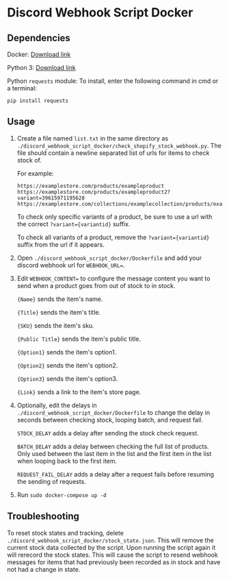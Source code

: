 # Discord Webhook Script Docker

## Dependencies

Docker: [Download link](https://www.docker.com/)

Python 3: [Download link](https://www.python.org/downloads/)

Python `requests` module: To install, enter the following command in cmd or a terminal:

```
pip install requests
```

## Usage

1. Create a file named `list.txt` in the same directory as `./discord_webhook_script_docker/check_shopify_stock_webhook.py`. The file should contain a newline separated list of urls for items to check stock of. 

    For example: 
    ```
    https://examplestore.com/products/exampleproduct
    https://examplestore.com/products/exampleproduct2?variant=39615971195628
    https://examplestore.com/collections/examplecollection/products/exampleproduct3
    ```

    To check only specific variants of a product, be sure to use a url with the correct `?variant={variantid}` suffix. 
    
    To check all variants of a product, remove the `?variant={variantid}` suffix from the url if it appears.

2. Open `./discord_webhook_script_docker/Dockerfile` and add your discord webhook url for `WEBHOOK_URL=`.

3. Edit `WEBHOOK_CONTENT=` to configure the message content you want to send when a product goes from out of stock to in stock.

    `{Name}` sends the item's name.

    `{Title}` sends the item's title.

    `{SKU}` sends the item's sku.

    `{Public Title}` sends the item's public title.

    `{Option1}` sends the item's option1.

    `{Option2}` sends the item's option2.

    `{Option3}` sends the item's option3.

    `{Link}` sends a link to the item's store page.

4. Optionally, edit the delays in `./discord_webhook_script_docker/Dockerfile` to change the delay in seconds between checking stock, looping batch, and request fail.

    `STOCK_DELAY` adds a delay after sending the stock check request.

    `BATCH_DELAY` adds a delay between checking the full list of products. Only used between the last item in the list and the first item in the list when looping back to the first item.

    `REQUEST_FAIL_DELAY` adds a delay after a request fails before resuming the sending of requests.

5. Run `sudo docker-compose up -d`

## Troubleshooting

To reset stock states and tracking, delete `./discord_webhook_script_docker/stock_state.json`. This will remove the current stock data collected by the script. Upon running the script again it will rerecord the stock states. This will cause the script to resend webhook messages for items that had previously been recorded as in stock and have not had a change in state.